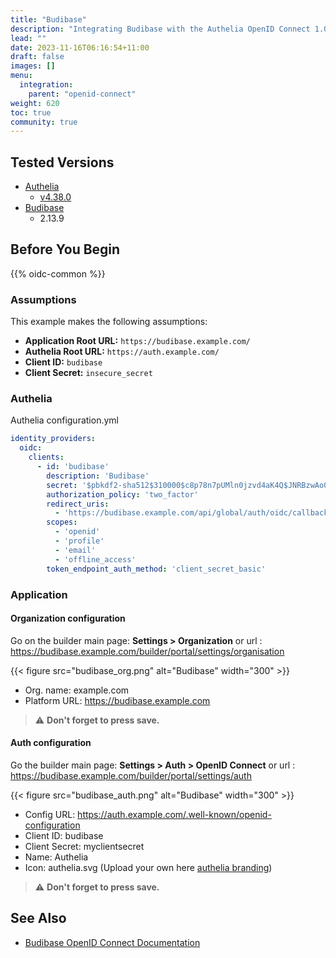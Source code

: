 ```yaml
---
title: "Budibase"
description: "Integrating Budibase with the Authelia OpenID Connect 1.0 Provider."
lead: ""
date: 2023-11-16T06:16:54+11:00
draft: false
images: []
menu:
  integration:
    parent: "openid-connect"
weight: 620
toc: true
community: true
---
```


## Tested Versions

- [Authelia]
  - [v4.38.0](https://github.com/authelia/authelia/releases/tag/v4.38.0)
- [Budibase]
  - 2.13.9

## Before You Begin

{{% oidc-common %}}

### Assumptions

This example makes the following assumptions:

* __Application Root URL:__ `https://budibase.example.com/`
* __Authelia Root URL:__ `https://auth.example.com/`
* __Client ID:__ `budibase`
* __Client Secret:__ `insecure_secret`

### Authelia

Authelia configuration.yml

```yaml
identity_providers:
  oidc:
    clients:
      - id: 'budibase'
        description: 'Budibase'
        secret: '$pbkdf2-sha512$310000$c8p78n7pUMln0jzvd4aK4Q$JNRBzwAo0ek5qKn50cFzzvE9RXV88h1wJn5KGiHrD0YKtZaR/nCb2CJPOsKaPK0hjf.9yHxzQGZziziccp6Yng'  # The digest of 'insecure_secret'.
        authorization_policy: 'two_factor'
        redirect_uris:
          - 'https://budibase.example.com/api/global/auth/oidc/callback'
        scopes:
          - 'openid'
          - 'profile'
          - 'email'
          - 'offline_access'
        token_endpoint_auth_method: 'client_secret_basic'
```

### Application

#### Organization configuration

Go on the builder main page: **Settings > Organization** or url : https://budibase.example.com/builder/portal/settings/organisation

{{< figure src="budibase_org.png" alt="Budibase" width="300" >}}

- Org. name: example.com
- Platform URL: https://budibase.example.com

> ⚠️ **Don't forget to press save.**

#### Auth configuration

Go the builder main page: **Settings > Auth > OpenID Connect** or url : https://budibase.example.com/builder/portal/settings/auth

{{< figure src="budibase_auth.png" alt="Budibase" width="300" >}}

- Config URL: https://auth.example.com/.well-known/openid-configuration
- Client ID: budibase
- Client Secret: myclientsecret
- Name: Authelia
- Icon: authelia.svg (Upload your own here [authelia branding](https://www.authelia.com/reference/guides/branding/))

> ⚠️ **Don't forget to press save.**

## See Also

- [Budibase OpenID Connect Documentation](https://docs.budibase.com/docs/openid-connect)

[Authelia]: https://www.authelia.com
[Budibase]: https://budibase.com
[OpenID Connect 1.0]: ../../openid-connect/introduction.md
